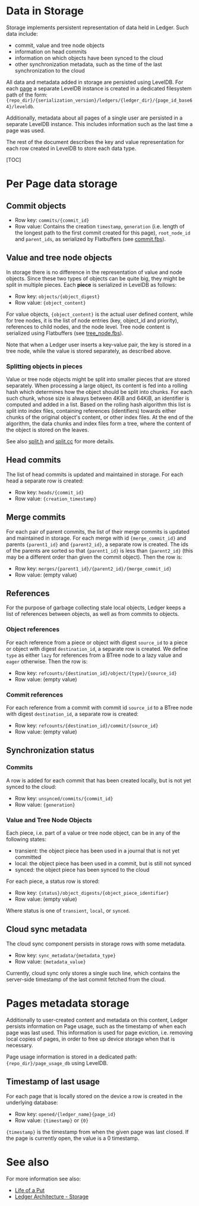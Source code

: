 # Data in Storage

Storage implements persistent representation of data held in Ledger. Such data
include:

- commit, value and tree node objects
- information on head commits
- information on which objects have been synced to the cloud
- other synchronization metadata, such as the time of the last synchronization
  to the cloud

All data and metadata added in storage are persisted using LevelDB. For each
[page](data_organization.md#Pages) a separate LevelDB instance is created in a
dedicated filesystem path of the form:
`{repo_dir}/{serialization_version}/ledgers/{ledger_dir}/{page_id_base64}/leveldb`.

Additionally, metadata about all pages of a single user are persisted in a
separate LevelDB instance. This includes information such as the last time a
page was used.

The rest of the document describes the key and value representation for each row
created in LevelDB to store each data type.

[TOC]

# Per Page data storage

## Commit objects

- Row key: `commits/{commit_id}`
- Row value: Contains the creation `timestamp`, `generation` (i.e. length of the
  longest path to the first commit created for this page), `root_node_id` and
  `parent_ids`, as serialized by Flatbuffers (see [commit.fbs]).

## Value and tree node objects

In storage there is no difference in the representation of value and node
objects. Since these two types of objects can be quite big, they might be split
in multiple pieces. Each **piece** is serialized in LevelDB as follows:

- Row key: `objects/{object_digest}`
- Row value: `{object_content}`

For value objects, `{object_content}` is the actual user defined content, while
for tree nodes, it is the list of node entries (key, object_id and priority),
references to child nodes, and the node level. Tree node content is serialized
using Flatbuffers (see [tree_node.fbs]).

Note that when a Ledger user inserts a key-value pair, the key is stored in a
tree node, while the value is stored separately, as described above.

### Splitting objects in pieces

Value or tree node objects might be split into smaller pieces that are stored
separately. When processing a large object, its content is fed into a rolling
hash which determines how the object should be split into chunks. For each such
chunk, whose size is always between 4KiB and 64KiB, an identifier is computed
and added in a list. Based on the rolling hash algorithm this list is split into
index files, containing references (identifiers) towards either chunks of the
original object's content, or other index files. At the end of the algorithm,
the data chunks and index files form a tree, where the content of the object is
stored on the leaves.

See also [split.h] and [split.cc] for more details.

## Head commits

The list of head commits is updated and maintained in storage. For each head a
separate row is created:
- Row key: `heads/{commit_id}`
- Row value: `{creation_timestamp}`

## Merge commits

For each pair of parent commits, the list of their merge commits is updated and
maintained in storage. For each merge with id `{merge_commit_id}` and parents
`{parent1_id}` and `{parent2_id}`, a separate row is created. The ids of the
parents are sorted so that `{parent1_id}` is less than `{parent2_id}` (this may
be a different order than given the commit object). Then the row is:
- Row key: `merges/{parent1_id}/{parent2_id}/{merge_commit_id}`
- Row value: (empty value)

## References

For the purpose of garbage collecting stale local objects, Ledger keeps a list
of references between objects, as well as from commits to objects.

### Object references

For each reference from a piece or object with digest `source_id` to a piece or
object with digest `destination_id`, a separate row is created. We define
`type` as either `lazy` for references from a BTree node to a lazy value and
`eager` otherwise. Then the row is:
- Row key: `refcounts/{destination_id}/object/{type}/{source_id}`
- Row value: (empty value)

### Commit references

For each reference from a commit with commit id `source_id` to a BTree node with
digest `destination_id`, a separate row is created:
- Row key: `refcounts/{destination_id}/commit/{source_id}`
- Row value: (empty value)

## Synchronization status

### Commits
A row is added for each commit that has been created locally, but is not yet
synced to the cloud:
- Row key: `unsynced/commits/{commit_id}`
- Row value: `{generation}`

### Value and Tree Node Objects
Each piece, i.e. part of a value or tree node object, can be in any of the
following states:

- transient: the object piece has been used in a journal that is not yet committed
- local: the object piece has been used in a commit, but is still not synced
- synced: the object piece has been synced to the cloud

For each piece, a status row is stored:

- Row key: `{status}/object_digests/{object_piece_identifier}`
- Row value: (empty value)

Where status is one of `transient`, `local`, or `synced`.

## Cloud sync metadata

The cloud sync component persists in storage rows with some metadata.

- Row key: `sync_metadata/{metadata_type}`
- Row value: `{metadata_value}`

Currently, cloud sync only stores a single such line, which contains the
server-side timestamp of the last commit fetched from the cloud.


# Pages metadata storage

Additionally to user-created content and metadata on this content, Ledger
persists information on Page usage, such as the timestamp of when each page was
last used. This information is used for page eviction, i.e. removing local
copies of pages, in order to free up device storage when that is necessary.

Page usage information is stored in a dedicated path: `{repo_dir}/page_usage_db`
using LevelDB.

## Timestamp of last usage
For each page that is locally stored on the device a row is created in the
underlying database:

- Row key: `opened/{ledger_name}{page_id}`
- Row value: `{timestamp}` or `{0}`

`{timestamp}` is the timestamp from when the given page was last closed. If the
page is currently open, the value is a 0 timestamp.

# See also

For more information see also:
 - [Life of a Put](life_of_a_put.md)
 - [Ledger Architecture - Storage](architecture.md#Storage)


[commit.fbs]: /src/ledger/bin/storage/impl/commit.fbs
[split.cc]: /src/ledger/bin/storage/impl/split.cc
[split.h]: /src/ledger/bin/storage/impl/split.h
[tree_node.fbs]: /src/ledger/bin/storage/impl/btree/tree_node.fbs
[journals]: life_of_a_put.md#Journals
